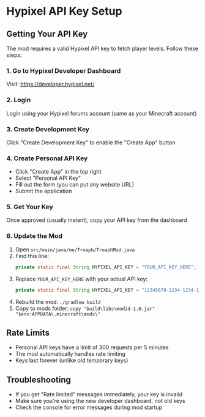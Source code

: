 # Hypixel API Key Setup

## Getting Your API Key

The mod requires a valid Hypixel API key to fetch player levels. Follow these steps:

### 1. Go to Hypixel Developer Dashboard
Visit: https://developer.hypixel.net/

### 2. Login
Login using your Hypixel forums account (same as your Minecraft account)

### 3. Create Development Key
Click "Create Development Key" to enable the "Create App" button

### 4. Create Personal API Key
- Click "Create App" in the top right
- Select "Personal API Key" 
- Fill out the form (you can put any website URL)
- Submit the application

### 5. Get Your Key
Once approved (usually instant), copy your API key from the dashboard

### 6. Update the Mod
1. Open `src/main/java/me/Troaph/TroaphMod.java`
2. Find this line:
   ```java
   private static final String HYPIXEL_API_KEY = "YOUR_API_KEY_HERE";
   ```
3. Replace `YOUR_API_KEY_HERE` with your actual API key:
   ```java
   private static final String HYPIXEL_API_KEY = "12345678-1234-1234-1234-123456789abc";
   ```
4. Rebuild the mod: `./gradlew build`
5. Copy to mods folder: `copy "build\libs\modid-1.0.jar" "$env:APPDATA\.minecraft\mods\"`

## Rate Limits
- Personal API keys have a limit of 300 requests per 5 minutes
- The mod automatically handles rate limiting
- Keys last forever (unlike old temporary keys)

## Troubleshooting
- If you get "Rate limited" messages immediately, your key is invalid
- Make sure you're using the new developer dashboard, not old keys
- Check the console for error messages during mod startup 